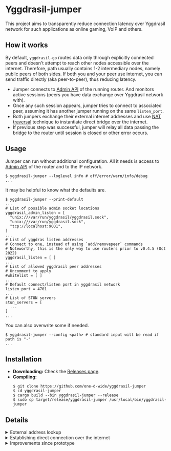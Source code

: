 # Yggdrasil-jumper

This project aims to transparently reduce connection latency over Yggdrasil network for such applications as online gaming, VoIP and others.

## How it works

By default, `yggdrasil-go` routes data only through explicitly connected peers and doesn't attempt to reach other nodes accessible over the internet. Therefore, path usually contains 1-2 intermediary nodes, namely public peers of both sides. If both you and your peer use internet, you can send traffic directly (aka peer-to-peer), thus reducing latency.

* Jumper connects to [Admin API] of the running router. And monitors active sessions (peers you have data exchange over Yggdrasil network with).
* Once any such session appears, jumper tries to connect to associated peer, assuming it has another jumper running on the same `listen_port`.
* Both jumpers exchange their external internet addresses and use [NAT traversal] technique to instantiate direct bridge over the internet.
* If previous step was successful, jumper will relay all data passing the bridge to the router until session is closed or other error occurs.

[STUN]: https://en.wikipedia.org/wiki/STUN
[Admin API]: https://yggdrasil-network.github.io/admin.html
[NAT traversal]: https://en.wikipedia.org/wiki/NAT_traversal

## Usage

Jumper can run without additional configuration. All it needs is access to [Admin API] of the router and to the IP network.

```shell
$ yggdrasil-jumper --loglevel info # off/error/warn/info/debug
...
```

It may be helpful to know what the defaults are.

```shell
$ yggdrasil-jumper --print-default
...
# List of possible admin socket locations
yggdrasil_admin_listen = [
  "unix:///var/run/yggdrasil/yggdrasil.sock",
  "unix:///var/run/yggdrasil.sock",
  "tcp://localhost:9001",
]
...
# List of yggdras listen addresses
# Connect to one, instead of using `add/removepeer` commands
# Noteworthy, this is the only way to use routers prior to v0.4.5 (Oct 2022)
yggdrasil_listen = [ ]
...
# List of allowed yggdrasil peer addresses
# Uncomment to apply
#whitelist = [ ]
...
# Default connect/listen port in yggdrasil network
listen_port = 4701
...
# List of STUN servers
stun_servers = [
  ...
]
...
```

You can also overwrite some if needed.

```shell
$ yggdrasil-jumper --config <path> # standard input will be read if path is "-"
...
```

## Installation

- **Downloading:** Check the [Releases page](https://github.com/one-d-wide/yggdrasil-jumper/releases).
- **Compiling:**
  ```shell
  $ git clone https://github.com/one-d-wide/yggdrasil-jumper
  $ cd yggdrasil-jumper
  $ cargo build --bin yggdrasil-jumper --release
  $ sudo cp target/release/yggdrasil-jumper /usr/local/bin/yggdrasil-jumper
  ```

## Details

<details>
<summary>External address lookup</summary>

In order to know what address to use with [NAT traversal], jumper must know self external internet address and port. This task is performed using [STUN] protocol with TCP extension, hence not every [STUN] server is supported. [STUN] standard is quite broad, but jumper utilities only address lookup feature.

You can check compatibility using `stun-tcp` binary from this repository.

```shell
$ cargo build --bin stun-tcp --release
$ # ./target/release/stun-tcp
```

`stun-tcp` takes [STUN] server(s) as argument and outputs resolved address.

```shell
$ stun-tcp --print-server stunserver.stunprotocol.org:3478
stunserver.stunprotocol.org:3478 244.13.30.107:28674
```

You can also take servers from hardcoded defaults or your configuration.

```shell
$ stun-tcp --default
244.13.30.107:28674
...
```

If `stun-tcp` fails to connect to any server it will print error and exit with code `1`.
```shell
$ stun-tcp stunserver.stunprotocol.org:3478 [::]:0
244.13.30.107:28674
ERROR While resolving {server=[::]:0}: Failed to connect: Connection refused
```

It also checks whether all servers return same address. You can skip this check by passing `--no-check` argument.

```shell
$ stun-tcp stunserver.stunprotocol.org:3478 wrong.resolver
244.13.30.107:28674
ERROR While resolving {server=wrong.resolver}: {received=0.0.0.0:0}: Previously resolved addresses do not match
```

</details>

<details>
<summary>Establishing direct connection over the internet</summary>

You can read more about the procedure in  [this paper](https://bford.info/pub/net/p2pnat).

- Create and bind listen and connection sockets to the same port (using `SO_REUSEADDR` and `SO_REUSEPORT` flags).
- Lookup self external address and port.
- Exchange external addresses with peer.
- Try to connect to the peer and listen for connection simultaneously.

</details>

<details>
<summary>Improvements since prototype</summary>

 The overall pipeline is mostly the same. The most notable improvements are:

 * Efficient concurrent multi-tasking.
 * Robust error handling.
 * Sane user interface and logging.
 * Support of older routers.
 * Firewall traversal at address exchange phase.

</details>
